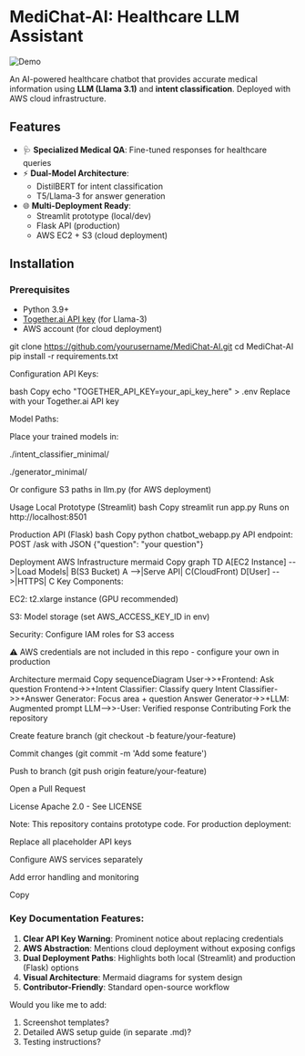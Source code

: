 # MediChat-AI: Healthcare LLM Assistant

![Demo](https://ai-health-chatbot.streamlit.app/?text=MediChat-AI+Demo) <!-- Add actual demo GIF/screenshot -->

An AI-powered healthcare chatbot that provides accurate medical information using **LLM (Llama 3.1)** and **intent classification**. Deployed with AWS cloud infrastructure.

## Features
- 🩺 **Specialized Medical QA**: Fine-tuned responses for healthcare queries
- ⚡ **Dual-Model Architecture**: 
  - DistilBERT for intent classification
  - T5/Llama-3 for answer generation
- 🌐 **Multi-Deployment Ready**:
  - Streamlit prototype (local/dev)
  - Flask API (production)
  - AWS EC2 + S3 (cloud deployment)

## Installation

### Prerequisites
- Python 3.9+
- [Together.ai API key](https://together.ai) (for Llama-3)
- AWS account (for cloud deployment)


git clone https://github.com/yourusername/MediChat-AI.git
cd MediChat-AI
pip install -r requirements.txt


Configuration
API Keys:

bash
Copy
echo "TOGETHER_API_KEY=your_api_key_here" > .env
Replace with your Together.ai API key

Model Paths:

Place your trained models in:

./intent_classifier_minimal/

./generator_minimal/

Or configure S3 paths in llm.py (for AWS deployment)

Usage
Local Prototype (Streamlit)
bash
Copy
streamlit run app.py
Runs on http://localhost:8501

Production API (Flask)
bash
Copy
python chatbot_webapp.py
API endpoint: POST /ask with JSON {"question": "your question"}

Deployment
AWS Infrastructure
mermaid
Copy
graph TD
    A[EC2 Instance] -->|Load Models| B(S3 Bucket)
    A -->|Serve API| C(CloudFront)
    D[User] -->|HTTPS| C
Key Components:

EC2: t2.xlarge instance (GPU recommended)

S3: Model storage (set AWS_ACCESS_KEY_ID in env)

Security: Configure IAM roles for S3 access

⚠️ AWS credentials are not included in this repo - configure your own in production

Architecture
mermaid
Copy
sequenceDiagram
    User->>+Frontend: Ask question
    Frontend->>+Intent Classifier: Classify query
    Intent Classifier->>+Answer Generator: Focus area + question
    Answer Generator->>+LLM: Augmented prompt
    LLM-->>-User: Verified response
Contributing
Fork the repository

Create feature branch (git checkout -b feature/your-feature)

Commit changes (git commit -m 'Add some feature')

Push to branch (git push origin feature/your-feature)

Open a Pull Request

License
Apache 2.0 - See LICENSE

Note: This repository contains prototype code. For production deployment:

Replace all placeholder API keys

Configure AWS services separately

Add error handling and monitoring

Copy

### Key Documentation Features:
1. **Clear API Key Warning**: Prominent notice about replacing credentials
2. **AWS Abstraction**: Mentions cloud deployment without exposing configs
3. **Dual Deployment Paths**: Highlights both local (Streamlit) and production (Flask) options
4. **Visual Architecture**: Mermaid diagrams for system design
5. **Contributor-Friendly**: Standard open-source workflow

Would you like me to add:
1. Screenshot templates?
2. Detailed AWS setup guide (in separate .md)?
3. Testing instructions?
